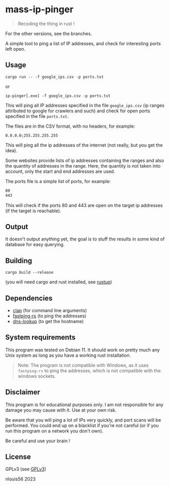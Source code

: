 # mass-ip-pinger

> Recoding the thing in rust !

For the other versions, see the branches.

A simple tool to ping a list of IP addresses, and check for interesting ports left open.

## Usage

```
cargo run -- -f google_ips.csv -p ports.txt
```

or

```
ip-pinger[.exe] -f google_ips.csv -p ports.txt
```

This will ping all IP addresses specified in the file `google_ips.csv` (ip ranges attributed to google for crawlers and such) and check for open ports specified in the file `ports.txt`.

The files are in the CSV format, with no headers, for example:

```csv
0.0.0.0;255.255.255.255
```

This will ping all the ip addresses of the internet (not really, but you get the idea).

Some websites provide lists of ip addresses containing the ranges and also the quantity of addresses in the range. Here, the quantity is not taken into account, only the start and end addresses are used.

The ports file is a simple list of ports, for example:

```txt
80
443
```

This will check if the ports 80 and 443 are open on the target ip addresses (if the target is reachable).

## Output

It doesn't output anything yet, the goal is to stuff the results in some kind of database for easy querying.

## Building

```
cargo build --release
```

(you will need cargo and rust installed, see [rustup](https://rustup.rs/))

## Dependencies

- [clap](https://crates.io/crates/clap) (for command line arguments)
- [fastping-rs]() (to ping the addresses)
- [dns-lookup](https://crates.io/crates/dns-lookup) (to get the hostname)

## System requirements

This program was tested on Debian 11. It should work on pretty much any Unix system as long as you have a working rust installation.

> Note: The program is not compatible with Windows, as it uses `fastping-rs` to ping the addresses, which is not compatible with the windows sockets.

## Disclaimer

This program is for educational purposes only. I am not responsible for any damage you may cause with it. Use at your own risk.

Be aware that you will ping a lot of IPs very quickly, and port scans will be performed. You could end up on a blacklist if you're not careful (or if you run this program on a network you don't own).

Be careful and use your brain !

## License

GPLv3 (see [GPLv3](gnu.org/licenses/gpl-3.0.en.html))

nlouis56 2023

